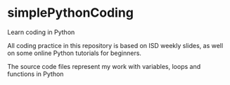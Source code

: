 # simplePythonCoding
Learn coding in Python

All coding practice in this repository is based on ISD weekly slides, as well on some online Python tutorials for beginners.

The source code files represent my work with variables, loops and functions in Python
